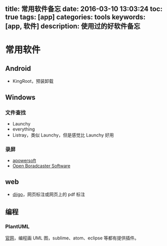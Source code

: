 title: 常用软件备忘
date: 2016-03-10 13:03:24
toc: true
tags: [app]
categories: tools
keywords: [app, 软件]
description: 使用过的好软件备忘
---


常用软件
========

## Android

* KingRoot，预装卸载

## Windows
### 文件查找

* Launchy
* everything
* Listray，类似 Launchy，但是感觉比 Launchy 好用

### 录屏
* [apowersoft](https://www.apowersoft.cn/free-online-screen-recorder)
* [Open Boradcaster Software](https://obsproject.com/)

## web

* [diigo](https://www.diigo.com/)，网页标注或网页上的 pdf 标注

## 编程

### PlantUML
[官网](http://plantuml.com/)，编程画 UML 图，sublime、atom、eclipse 等都有提供插件。
